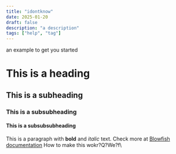 ```yaml
---
title: "idontknow"
date: 2025-01-20
draft: false
description: "a description"
tags: ["help", "tag"]
---
```


an example to get you started

# This is a heading

## This is a subheading

### This is a subsubheading

#### This is a subsubsubheading

This is a paragraph with **bold** and _italic_ text.
Check more at [Blowfish documentation](https://blowfish.page/)
How to make this wokr?Q?We?f\
